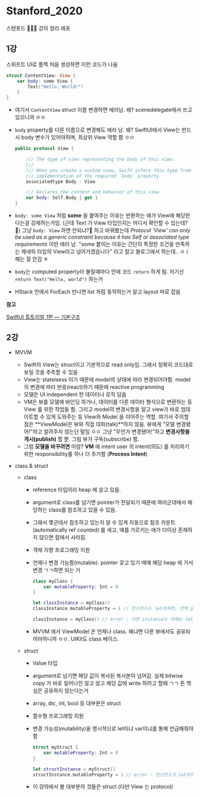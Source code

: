 # Stanford_2020
스탠포드 👨🏻‍🦳 강의 정리 레포



## 1강

  스위프트 UI로 플젝 처음 생성하면 이런 코드가 나옴

```swift
struct ContentView: View {
    var body: some View {
        Text("Hello, World!")
    }
}
```

- 여기서 `ContentView` struct 이름 변경하면 에러남. 왜? scenedelegate에서 쓰고 있으니까 ㅇㅇ

- `body` property를 다른 이름으로 변경해도 에러 남. 왜? SwiftUI에서 View는 반드시 body 변수가 있어야하며, 최상위 View 역할 함 ㅇㅇ

  ```swift 
  public protocol View {
  
      /// The type of view representing the body of this view.
      ///
      /// When you create a custom view, Swift infers this type from your
      /// implementation of the required `body` property.
      associatedtype Body : View
  
      /// Declares the content and behavior of this view.
      var body: Self.Body { get }
  }
  ```

- `body: some View` 처럼 **some** 을 붙여주는 이유는 반환하는 애가 View에 해당한다는걸 강제하는거임. (근데 Text 가 View 타입인지는 어디서 확인할 수 있는데? 🤔) 그냥 `body: View`  하면 안되냐?🤔 하고 바꿔봤는데 *Protocol 'View' can only be used as a generic constraint because it has Self or associated type requirements* 이딴 에러 남. "some 붙이는 이유는 간단히 특정한 조건을 만족하는 제네릭 타입의 View라고 넘어가겠습니다" 라고 참고 블로그에서 하는데.. ㅇㅣ해는 잘 안감 ㅎ

- `body`는 computed property라 불릴때마다 안에 코드 `return` 하게 됨. 저기선 `return Text("Hello, world")` 하는거 

- HStack 안에서 ForEach 만나면 list 처럼 동작하는거 알고 layout 따로 잡음





**참고**

[SwiftUI 튜토리얼 1편 — 기본구조](https://medium.com/harrythegreat/swiftui-%ED%8A%9C%ED%86%A0%EB%A6%AC%EC%96%BC-1%ED%8E%B8-%EA%B8%B0%EB%B3%B8%EA%B5%AC%EC%A1%B0-11e7b589e6de)
## 2강

- MVVM

  - Swift의 View는 struct이고 기본적으로 read only임. 그래서 정확히 코드대로 보일 것을 추측할 수 있음
  - View는 statelsess 이기 때문에 model의 상태에 따라 변경되어야함. model 의 변경에 따라 반응(react)하기 때문에 reactive programming
  - 모델은 UI independent 한 데이터나 로직 담음
  - VM은 뷰를 모델에 바인딩 하거나, 데이터를 다른 데이터 형식으로 변환하는 등  View 를 위한 작업들 함. 그리고  model의 변경사항을 알고 view가 바로 업데이트할 수 있게 도와주는 등 View와 Model 을 이어주는 역할. 여기서 주의할 점은 **ViewModel은 뷰와 직접 대화(talk)**하지 않음. 뷰에게 "모델 변경됐어!"하고 알려주지 않는단 말임 ㅇㅇ 그냥 "무언가 변경됐어!"하고 **변경사항을 게시(publish)** 할 뿐. 그럼 뷰가 구독(subscribe) 함.
  - 그럼 **모델을 바꾸려면** 어캄? **VM** 에 intent user 의 intent(의도) 를 처리하기 위한 responsibility를 하나 더 추가함 (**Process Intent**)

- class & struct

  - class

    - reference 타입이라 heap 에 살고 있음.  

    - argument로 class를 넘기면 pointer가 전달되기 때문에 여러군데에서 해당하는 class를 참조하고 있을 수 있음. 

    - 그래서 몇군데서 참조하고 있는지 알 수 있게 자동으로 참조 카운트(automatically ref counted) 를 세고, 얘를 가르키는 애가 더이상 존재하지 않으면 힙에서 사라짐. 

    - 객체 지향 프로그래밍 지원

    - 언제나 변경 가능함(mutable). pointer 갖고 있기 때매 해당 heap 에 가서 변경 ㄱㄱ하면 되는 거

      ```swift
      class myClass {
          var mutableProperty: Int = 0
      }
      
      let classInstance = myClass()
      classInstance.mutableProperty = 1 // 인스턴스는 let이지만, 안의 property는 변경 가능. 
      
      classInstance = myClass() // error : 다만 instance는 자체는 let이기 때문에 변경 불가
      ```

    - MVVM 에서 ViewModel 은 언제나 class. 왜냐면 다른 뷰에서도 공유되어야하니까 ㅇㅇ. UIKit도 class 베이스. 

  - struct

    - Value 타입

    - argument로 넘기면 해당 값이 복사된 복사본이 넘어감. 실제 bitwise  copy 가 바로 일어나진 않고 않고 해당 값에 write 하려고 할때  ㄱㄱ 튼 핵심은 공유하지 않는다는거

    - array, dic, int, bool 등 대부분은 struct

    - 함수형 프로그래밍 지원

    - 변경 가능성(mutability)을 명시적으로 let이냐 var이냐를 통해 언급해줘야함

      ```swift 
      struct myStruct {
          var mutableProperty: Int = 0
      }
      
      let structInstance = myStruct()
      structInstance.mutableProperty = 1 // error : 인스턴스가 let이어서 안의 property도 변경 불가. 왜냐면 값 타입이라 property 변경되면 인스턴스 자체도 바뀜
      ```

    - 이 강의에서 볼 대부분의 것들은 struct (다만 View 는 protocol)


